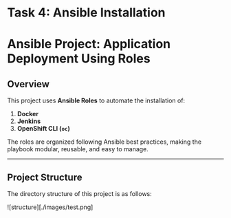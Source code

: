 # Task 4: Ansible Installation
# Ansible Project: Application Deployment Using Roles

## Overview
This project uses **Ansible Roles** to automate the installation of:
1. **Docker**
2. **Jenkins**
3. **OpenShift CLI (`oc`)**

The roles are organized following Ansible best practices, making the playbook modular, reusable, and easy to manage.

---

## Project Structure

The directory structure of this project is as follows:

![structure][./images/test.png]

